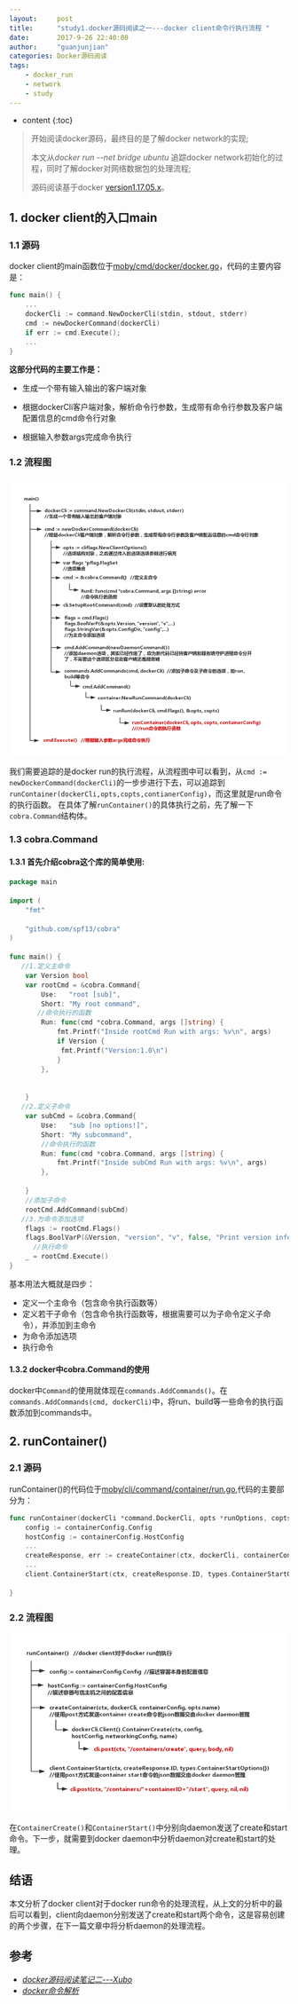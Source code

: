 ```yaml
---
layout:     post
title:      "study1.docker源码阅读之一---docker client命令行执行流程 "
date:       2017-9-26 22:40:00 
author:     "guanjunjian"
categories: Docker源码阅读
tags:
    - docker_run
    - network
    - study
---
```


* content
{:toc}

> 开始阅读docker源码，最终目的是了解docker network的实现;
> 
> 本文从*docker run --net bridge ubuntu* 追踪docker network初始化的过程，同时了解docker对网络数据包的处理流程;
>  
> 源码阅读基于docker [version1.17.05.x](https://github.com/moby/moby/tree/17.05.x)。




## 1. docker client的入口main

### 1.1 源码

docker client的main函数位于[moby/cmd/docker/docker.go](https://github.com/moby/moby/blob/17.05.x/cmd/docker/docker.go#L161#184)，代码的主要内容是：

```go
func main() {
	...
	dockerCli := command.NewDockerCli(stdin, stdout, stderr)
	cmd := newDockerCommand(dockerCli)
	if err := cmd.Execute(); 
	...
}
```

**这部分代码的主要工作是：**

*  生成一个带有输入输出的客户端对象

*  根据dockerCli客户端对象，解析命令行参数，生成带有命令行参数及客户端配置信息的cmd命令行对象

*  根据输入参数args完成命令执行

### 1.2 流程图

![](/img/study/study-1-docker-1-client-excuting-flow-for-run/docker-client-main.png)

我们需要追踪的是docker run的执行流程，从流程图中可以看到，从`cmd := newDockerCommand(dockerCli)`的一步步进行下去，可以追踪到`runContainer(dockerCli,opts,copts,contianerConfig)`，而这里就是run命令的执行函数。
在具体了解`runContainer()`的具体执行之前，先了解一下`cobra.Command`结构体。

### 1.3 cobra.Command

#### 1.3.1 首先介绍cobra这个库的简单使用:

```go
package main

import (
    "fmt"

    "github.com/spf13/cobra"
)

func main() {
   //1.定义主命令
    var Version bool
    var rootCmd = &cobra.Command{
        Use:   "root [sub]",
        Short: "My root command",
       //命令执行的函数
        Run: func(cmd *cobra.Command, args []string) {
            fmt.Printf("Inside rootCmd Run with args: %v\n", args)
            if Version {
             fmt.Printf("Version:1.0\n")
            }
        },


    }
   //2.定义子命令
    var subCmd = &cobra.Command{
        Use:   "sub [no options!]",
        Short: "My subcommand",
        //命令执行的函数
        Run: func(cmd *cobra.Command, args []string) {
            fmt.Printf("Inside subCmd Run with args: %v\n", args)
        },

    }
    //添加子命令
    rootCmd.AddCommand(subCmd)
   //3.为命令添加选项
    flags := rootCmd.Flags()
    flags.BoolVarP(&Version, "version", "v", false, "Print version information and quit")
      //执行命令
    _ = rootCmd.Execute()
}

```

基本用法大概就是四步：
* 定义一个主命令（包含命令执行函数等） 
* 定义若干子命令（包含命令执行函数等，根据需要可以为子命令定义子命令），并添加到主命令
* 为命令添加选项
* 执行命令

#### 1.3.2 docker中cobra.Command的使用

docker中`Command`的使用就体现在`commands.AddCommands()`。在`commands.AddCommands(cmd, dockerCli)`中，将run、build等一些命令的执行函数添加到commands中。

## 2. runContainer()

### 2.1 源码

runContainer()的代码位于[moby/cli/command/container/run.go](https://github.com/moby/moby/blob/17.05.x/cli/command/container/run.go#L96#L269),代码的主要部分为：

```go
func runContainer(dockerCli *command.DockerCli, opts *runOptions, copts *containerOptions, containerConfig *containerConfig) error {
	config := containerConfig.Config
	hostConfig := containerConfig.HostConfig
	...
	createResponse, err := createContainer(ctx, dockerCli, containerConfig, opts.name)  //向daemon发送create
	...
	client.ContainerStart(ctx, createResponse.ID, types.ContainerStartOptions{}) ////向daemon发送post

}
```

### 2.2 流程图

![](/img/study/study-1-docker-1-client-excuting-flow-for-run/docker-client-runContainer.png)

在`ContainerCreate()`和`ContainerStart()`中分别向daemon发送了create和start命令。下一步，就需要到docker daemon中分析daemon对create和start的处理。

## 结语

本文分析了docker client对于docker run命令的处理流程，从上文的分析中的最后可以看到，client向daemon分别发送了create和start两个命令，这是容易创建的两个步骤，在下一篇文章中将分析daemon的处理流程。

## 参考

* *[docker源码阅读笔记二---Xubo](http://blog.xbblfz.site/2017/04/18/docker%E6%BA%90%E7%A0%81%E9%98%85%E8%AF%BB%E7%AC%94%E8%AE%B0%E4%BA%8C/)*
* *[docker命令解析](http://blog.csdn.net/idwtwt/article/details/52733235)*

